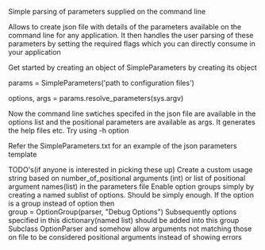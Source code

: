 Simple parsing of parameters supplied on the command line

Allows to create json file with details of the parameters available on the command line for any application. It then handles the user parsing of these parameters by setting the required flags which you can directly consume in your application

Get started by creating an object of SimpleParameters by creating its object

params = SimpleParameters('path to configuration files')

options, args = params.resolve_parameters(sys.argv)

Now the command line swtiches specifed in the json file are available in the options list and the positional parameters are available as args. It generates the help files etc. Try using -h option

Refer the SimpleParameters.txt for an example of the json parameters template

TODO's(if anyone is interested in picking these up)
Create a custom usage string based on number_of_positional arguments (int) or list of positional argument names(list) in the parameters file
Enable option groups simply by creating a named sublist of options. Should be simply enough. If the option is a group instead of option then	
group = OptionGroup(parser, "Debug Options")
	Subsequently options specified in this dictionary(named 	list) should be added into this group
Subclass OptionParser and somehow allow arguments not matching those on file to be considered positional arguments instead of showing errors